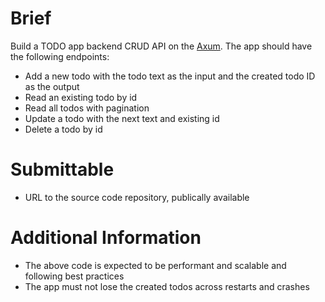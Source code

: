 # Brief

Build a TODO app backend CRUD API on the [Axum](https://github.com/tokio-rs/axum). The app should have the following endpoints:

- Add a new todo with the todo text as the input and the created todo ID as the output
- Read an existing todo by id
- Read all todos with pagination
- Update a todo with the next text and existing id
- Delete a todo by id

# Submittable

- URL to the source code repository, publically available

# Additional Information

- The above code is expected to be performant and scalable and following best practices
- The app must not lose the created todos across restarts and crashes
